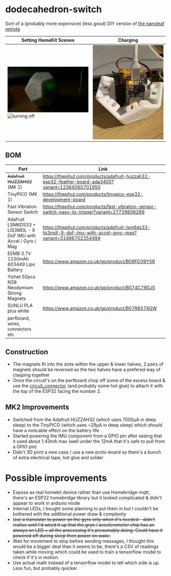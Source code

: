 # dodecahedron-switch
Sort of a (probably more expensive) (less good) DIY version of [the nanoleaf remote](https://www.youtube.com/watch?v=FFnLSsW_xBE)

| Setting HomeKit Scenes | Charging |
| --- | --- |
|![turning on](./readme_assets/on.gif) ![turning off](./readme_assets/off.gif) | ![Charging](./readme_assets/charging.jpeg) |
## BOM

| Part | Link |
|--|--|
| ~~Adafruit HUZZAH32~~ (MK 1) | https://thepihut.com/products/adafruit-huzzah32-esp32-feather-board-ada3405?variant=12364065701950 |
|TinyPICO (MK 1) | https://thepihut.com/products/tinypico-esp32-development-board|
|Fast Vibration Sensor Switch| https://thepihut.com/products/fast-vibration-sensor-switch-easy-to-trigger?variant=27739606289 |
| Adafruit LSM6DS33 + LIS3MDL - 9 DoF IMU with Accel / Gyro / Mag | https://thepihut.com/products/adafruit-lsm6ds33-lis3mdl-9-dof-imu-with-accel-gyro-mag?variant=31486702354494 |
| EEMB 3.7V 1100mAh 603449 Lipo Battery | https://www.amazon.co.uk/gp/product/B08FD39Y5R |
|Yizhet 50pcs N38 Neodymium Strong Magnets | https://www.amazon.co.uk/gp/product/B074C79DJS |
| SUNLU PLA plus white | https://www.amazon.co.uk/gp/product/B07R8X76GW |
| perfboard, wires, connectors etc ||

## Construction

- The magnets fit into the slots within the upper & lower halves, 2 pairs of magnets should be reversed so the two halves have a prefered way of clasping together
- Once the circuit's on the perfboard chop off some of the excess board & use the [circuit_connector](./models/circuit_connector.stl) (and probably some hot glue) to attach it with the top of the ESP32 facing the number 2.

## MK2 Improvements

- Switched from the Adafruit HUZZAH32 (which uses 7000µA in deep sleep) to the TinyPICO (which uses ~29µA in deep sleep) which _should_ have a noticable effect on the battery life
- Started powering the IMU component from a GPIO pin after seeing that it used about 1.43mA max (well under the 12mA that it's safe to pull from a GPIO pin)
- Didn't 3D print a new case / use a new proto-board so there's a bunch of extra electrical tape, hot glue and solder

# Possible improvements
 - Expose as real homekit device rather than use Homebridge-mqtt, there's an ESP32 homebridge library but it looked complicated & didn't appear to work in ardiuno mode
 - Internal LEDs, I bought some planning to put them in but I couldn't be bothered with the additional power draw & complexity
 - ~~Use a transistor to power on the gyro only when it's needed - didn't realise until I'd wired it up that the gryo / accelerometer chip has an always on LED + all the processing it's presumably doing. Could have it powered off during sleep then power on wake.~~
 - Wait for movement to stop before sending messages, I thought this would be a bigger deal than it seems to be, there's a CSV of readings taken while moving which could be used to train a tensorflow model to check if it's in motion.
 - Use actual math instead of a tensorflow model to tell which side is up. Less fun, but probably quicker.
